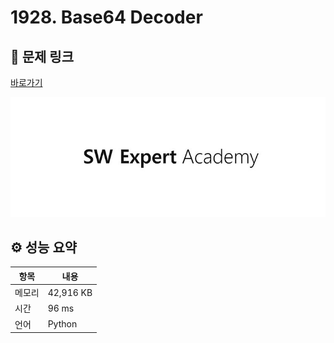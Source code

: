 # 1928. Base64 Decoder

## 🔗 문제 링크

[바로가기](https://swexpertacademy.com/main/code/problem/problemDetail.do?contestProbId=AV5PR4DKAG0DFAUq)

![SWEA 로고](../../images/swea.jpg)

## ⚙️ 성능 요약

| 항목   | 내용      |
| ------ | --------- |
| 메모리 | 42,916 KB |
| 시간   | 96 ms     |
| 언어   | Python    |
